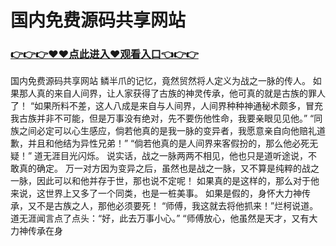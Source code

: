 # 国内免费源码共享网站

### <a href="http://www.baidu.com/link?url=ok3_Ml5QdPpOWDUDT8PseJcBKYiYUthhvs1MDf_XWaxIqoOiiz3h9rK40scs4rg4&wd">👉👉👉♥♥点此进入♥观看入口👈👉👉</a>

 国内免费源码共享网站
鳞半爪的记忆，竟然贸然将人定义为战之一脉的传人。
    如果那人真的来自人间界，让人家获得了古族的神灵传承，他可真的就是古族的罪人了！
    “如果所料不差，这人八成是来自与人间界，人间界种种神通秘术颇多，冒充我古族并非不可能，但是万事没有绝对，先不要伤他性命，我要亲眼见见他。”
    “同族之间必定可以心生感应，倘若他真的是我一脉的变异者，我愿意亲自向他赔礼道歉，并且和他结为异性兄弟！”
    “倘若他真的是人间界来客假扮的，那么他必死无疑！”
    道无涯目光闪烁。
    说实话，战之一脉两两不相见，他也只是道听途说，不敢真的确定。
    万一对方因为变异之后，虽然也是战之一脉，又不算是纯粹的战之一脉，因此可以和他并存于世，那也说不定呢！
    如果真的是这样的，那么对于他来说，这世界上又多了一个同类，也是一桩美事。
    如果是假的，身怀大力神传承，又不是古族之人，那他必须要死！
    “师傅，我这就去将他抓来！”烂柯说道。
    道无涯闻言点了点头：“好，此去万事小心。”
    “师傅放心，他虽然是天才，又有大力神传承在身
